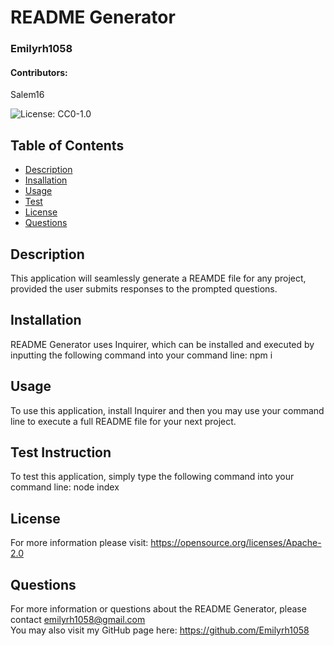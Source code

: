 
  # README Generator 
  ### Emilyrh1058
  #### Contributors:
  Salem16

  ![License: CC0-1.0](https://img.shields.io/badge/License-Apache-lightgrey.svg)

  ## Table of Contents
  * [Description](#description)
  * [Insallation](#installation)
  * [Usage](#usage)
  * [Test](#test)
  * [License](#license)
  * [Questions](#questions)

  ## Description
  This application will seamlessly generate a REAMDE file for any project, provided the user submits responses to the prompted questions.

  ## Installation
  README Generator uses Inquirer, which can be installed and executed by inputting the following command into your command line: npm i
  
  ## Usage
  To use this application, install Inquirer and then you may use your command line to execute a full README file for your next project.

  ## Test Instruction
  To test this application, simply type the following command into your command line: node index

  ## License
  For more information please visit: https://opensource.org/licenses/Apache-2.0
  
  ## Questions
  For more information or questions about the README Generator, please contact <emilyrh1058@gmail.com>  
  You may also visit my GitHub page here: https://github.com/Emilyrh1058
  